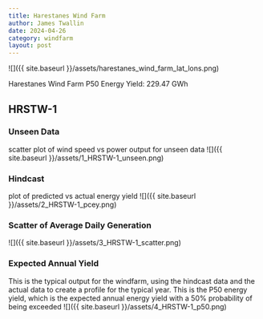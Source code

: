 ```yaml
---
title: Harestanes Wind Farm
author: James Twallin
date: 2024-04-26
category: windfarm
layout: post
---
```

![]({{ site.baseurl }}/assets/harestanes_wind_farm_lat_lons.png)

Harestanes Wind Farm P50 Energy Yield: 229.47 GWh

HRSTW-1
-------------
### Unseen Data 
scatter plot of wind speed vs power output for unseen data
![]({{ site.baseurl }}/assets/1_HRSTW-1_unseen.png)
### Hindcast 
plot of predicted vs actual energy yield
![]({{ site.baseurl }}/assets/2_HRSTW-1_pcey.png)
### Scatter of Average Daily Generation 

![]({{ site.baseurl }}/assets/3_HRSTW-1_scatter.png)
### Expected Annual Yield 
This is the typical output for the windfarm, using the hindcast data and the actual data to create a profile for the typical year. This is the P50 energy yield, which is the expected annual energy yield with a 50% probability of being exceeded
![]({{ site.baseurl }}/assets/4_HRSTW-1_p50.png)

